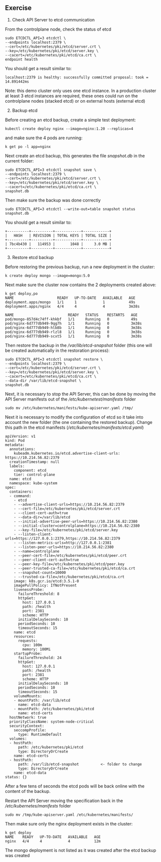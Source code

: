 ## Exercise

1. Check API Server to etcd communication

From the controlplane node, check the status of etcd

```
sudo ETCDCTL_API=3 etcdctl \
--endpoints localhost:2379 \
--cert=/etc/kubernetes/pki/etcd/server.crt \
--key=/etc/kubernetes/pki/etcd/server.key \
--cacert=/etc/kubernetes/pki/etcd/ca.crt \
endpoint health
```

You should get a result similar to:

```
localhost:2379 is healthy: successfully committed proposal: took = 14.891442ms
```

Note: this demo cluster only uses one etcd instance. In a production cluster at least 3 etcd instances are required, these ones could run on the controlplane nodes (stacked etcd) or on external hosts (external etcd)

2. Backup etcd

Before creating an etcd backup, create a simple test deployment:

```
kubectl create deploy nginx --image=nginx:1.20 --replicas=4
```

and make sure the 4 pods are running:

```
k get po -l app=nginx
```

Next create an etcd backup, this generates the file *snapshot.db* in the current folder:

```
sudo ETCDCTL_API=3 etcdctl snapshot save \
--endpoints localhost:2379 \
--cert=/etc/kubernetes/pki/etcd/server.crt \
--key=/etc/kubernetes/pki/etcd/server.key \
--cacert=/etc/kubernetes/pki/etcd/ca.crt \
snapshot.db
```

Then make sure the backup was done correctly

```
sudo ETCDCTL_API=3 etcdctl --write-out=table snapshot status snapshot.db
```

You should get a result similar to:

```
+----------+----------+------------+------------+
|   HASH   | REVISION | TOTAL KEYS | TOTAL SIZE |
+----------+----------+------------+------------+
| 7bc4b430 |   114953 |       1048 |     3.0 MB |
+----------+----------+------------+------------+
```

3. Restore etcd backup

Before restoring the previous backup, run a new deployment in the cluster:

```
k create deploy mongo --image=mongo:5.0
```

Next make sure the cluster now contains the 2 deployments created above:

```
k get deploy,po
NAME                    READY   UP-TO-DATE   AVAILABLE   AGE
deployment.apps/mongo   1/1     1            1           49s
deployment.apps/nginx   4/4     4            4           3m38s

NAME                         READY   STATUS    RESTARTS   AGE
pod/mongo-857d4c74ff-khkbf   1/1     Running   0          49s
pod/nginx-6d777db949-9qg7h   1/1     Running   0          3m38s
pod/nginx-6d777db949-hlb8b   1/1     Running   0          3m38s
pod/nginx-6d777db949-rlzl8   1/1     Running   0          3m38s
pod/nginx-6d777db949-scxt5   1/1     Running   0          3m38s
```

Then restore the backup in the */var/lib/etcd-snapshot* folder (this one will be created automatically in the restoration process):

```
sudo ETCDCTL_API=3 etcdctl snapshot restore \
--endpoints localhost:2379 \
--cert=/etc/kubernetes/pki/etcd/server.crt \
--key=/etc/kubernetes/pki/etcd/server.key \
--cacert=/etc/kubernetes/pki/etcd/ca.crt \
--data-dir /var/lib/etcd-snapshot \
snapshot.db
```

Next, it is necessary to stop the API Server, this can be done by moving the API Server manifests out of the */etc/kubernetest/manifests* folder

```
sudo mv /etc/kubernetes/manifests/kube-apiserver.yaml /tmp/
```

Next it is necessary to modify the configuration of etcd so it take into account the new folder (the one containing the restored backup). Change this path in the etcd manifests (*/etc/kubernetes/manifests/etcd.yaml*)


```
apiVersion: v1
kind: Pod
metadata:
  annotations:
    kubeadm.kubernetes.io/etcd.advertise-client-urls: https://10.214.56.82:2379
  creationTimestamp: null
  labels:
    component: etcd
    tier: control-plane
  name: etcd
  namespace: kube-system
spec:
  containers:
  - command:
    - etcd
    - --advertise-client-urls=https://10.214.56.82:2379
    - --cert-file=/etc/kubernetes/pki/etcd/server.crt
    - --client-cert-auth=true
    - --data-dir=/var/lib/etcd
    - --initial-advertise-peer-urls=https://10.214.56.82:2380
    - --initial-cluster=controlplane=https://10.214.56.82:2380
    - --key-file=/etc/kubernetes/pki/etcd/server.key
    - --listen-client-urls=https://127.0.0.1:2379,https://10.214.56.82:2379
    - --listen-metrics-urls=http://127.0.0.1:2381
    - --listen-peer-urls=https://10.214.56.82:2380
    - --name=controlplane
    - --peer-cert-file=/etc/kubernetes/pki/etcd/peer.crt
    - --peer-client-cert-auth=true
    - --peer-key-file=/etc/kubernetes/pki/etcd/peer.key
    - --peer-trusted-ca-file=/etc/kubernetes/pki/etcd/ca.crt
    - --snapshot-count=10000
    - --trusted-ca-file=/etc/kubernetes/pki/etcd/ca.crt
    image: k8s.gcr.io/etcd:3.5.1-0
    imagePullPolicy: IfNotPresent
    livenessProbe:
      failureThreshold: 8
      httpGet:
        host: 127.0.0.1
        path: /health
        port: 2381
        scheme: HTTP
      initialDelaySeconds: 10
      periodSeconds: 10
      timeoutSeconds: 15
    name: etcd
    resources:
      requests:
        cpu: 100m
        memory: 100Mi
    startupProbe:
      failureThreshold: 24
      httpGet:
        host: 127.0.0.1
        path: /health
        port: 2381
        scheme: HTTP
      initialDelaySeconds: 10
      periodSeconds: 10
      timeoutSeconds: 15
    volumeMounts:
    - mountPath: /var/lib/etcd
      name: etcd-data
    - mountPath: /etc/kubernetes/pki/etcd
      name: etcd-certs
  hostNetwork: true
  priorityClassName: system-node-critical
  securityContext:
    seccompProfile:
      type: RuntimeDefault
  volumes:
  - hostPath:
      path: /etc/kubernetes/pki/etcd
      type: DirectoryOrCreate
    name: etcd-certs
  - hostPath:
      path: /var/lib/etcd-snapshot          <- folder to change
      type: DirectoryOrCreate
    name: etcd-data
status: {}
```

After a few tens of seconds the etcd pods will be back online with the content of the backup.

Restart the API Server moving the specification back in the */etc/kubernetes/manifests* folder

```
sudo mv /tmp/kube-apiserver.yaml /etc/kubernetes/manifests/
```

Then make sure only the nginx deployment exists in the cluster:

```
k get deploy
NAME    READY   UP-TO-DATE   AVAILABLE   AGE
nginx   4/4     4            4           12m
```

The mongo deployment is not listed as it was created after the etcd backup was created